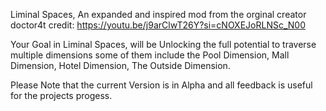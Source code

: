 Liminal Spaces, An expanded and inspired mod from the orginal creator doctor4t credit: https://youtu.be/j9arClwT26Y?si=cNOXEJoRLNSc_N00

Your Goal in Liminal Spaces, will be Unlocking the full potential to traverse multiple dimensions some of them include the Pool Dimension, Mall Dimension, Hotel Dimension, The Outside Dimension.

Please Note that the current Version is in Alpha and all feedback is useful for the projects progess.
